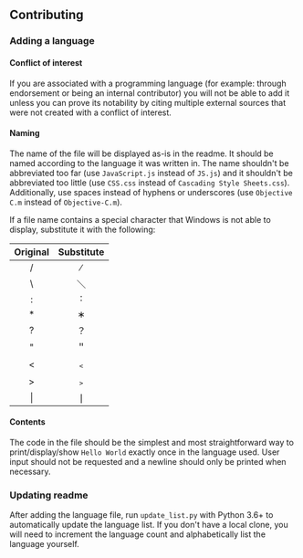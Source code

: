 ## Contributing

### Adding a language

#### Conflict of interest

If you are associated with a programming language (for example: through endorsement or being an internal contributor) you will not be able to add it unless you can prove its notability by citing multiple external sources that were not created with a conflict of interest.

#### Naming

The name of the file will be displayed as-is in the readme. It should be named according to the language it was written in. The name shouldn't be abbreviated too far (use `JavaScript.js` instead of `JS.js`) and it shouldn't be abbreviated too little (use `CSS.css` instead of `Cascading Style Sheets.css`). Additionally, use spaces instead of hyphens or underscores (use `Objective C.m` instead of `Objective-C.m`).

If a file name contains a special character that Windows is not able to display, substitute it with the following:

|Original|Substitute|
|:-:|:-:|
|/|∕|
|\\ |＼|
|:|˸|
|\*|∗|
|?|？|
|"|＂|
|<|﹤|
|>|﹥|
|\||❘|

#### Contents

The code in the file should be the simplest and most straightforward way to print/display/show `Hello World` exactly once in the language used. User input should not be requested and a newline should only be printed when necessary.

### Updating readme

After adding the language file, run `update_list.py` with Python 3.6+ to automatically update the language list. If you don't have a local clone, you will need to increment the language count and alphabetically list the language yourself.